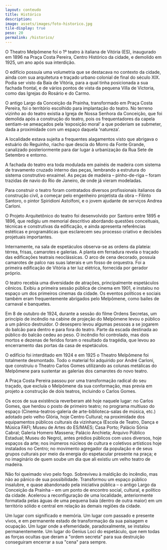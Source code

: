 ```yaml
---
layout: conteudo
title: Histórico
description: 
image: assets/images/foto-historico.jpg
tile-display: true
peso: 20
permalink: /historico/
---
```


O Theatro Melpômene foi o 1º teatro à italiana de Vitória (ES), inaugurado em 1896 na Praça Costa Pereira, Centro Histórico da cidade, e demolido em 1925, um ano após sua interdição. 

O edifício possuía uma volumetria que se destacava no contexto da cidade, ainda com sua arquitetura e traçado urbano colonial de final do século XIX. Podia ser visto da Baía de Vitória, para a qual tinha posicionada a sua fachada frontal, e de vários pontos de vista da pequena Villa de Victoria, como das Igrejas do Rosário e do Carmo. 

O antigo Largo da Conceição da Prainha, transformado em Praça Costa Pereira, foi o território escolhido para implantação do teatro. No terreno vizinho ao do teatro existia a Igreja de Nossa Senhora da Conceição, que foi demolida após a construção do teatro, pois os frequentadores da capela sentiam-se ameaçados pela ‘exposição moral’ a que poderiam se submeter, dada a proximidade com um espaço daquela ‘natureza’.

A localidade estava sujeita a frequentes alagamentos visto que abrigava o estuário do Reguinho, riacho que descia do Morro da Fonte Grande, canalizado posteriormente para dar lugar à urbanização da Rua Sete de Setembro e entorno. 

A fachada do teatro era toda modulada em painéis de madeira com sistema de travamento cruzado interno das peças, lembrando a estrutura do sistema construtivo enxaimel. As peças de madeira – pinho-de-riga – foram trazidas de navio do Rio de Janeiro, de onde já vieram modeladas. 

Para construir o teatro foram contratados diversos profissionais italianos da construção civil, a começar pelo engenheiro projetista da obra – Filinto Santoro, o pintor Spiridioni Astolfoni, e o jovem ajudante de serviços Andrea Carloni.

O Projeto Arquitetônico do teatro foi desenvolvido por Santoro entre 1895 e 1896, que redigiu um memorial descritivo abordando questões conceituais, técnicas e construtivas da edificação, e ainda apresenta referências estéticas e programáticas que esclarecem seu processo criativo e decisões projetuais importantes.  

Internamente, na sala de espetáculos observa-se as ordens da plateia: térrea, frisas, camarotes e galerias. A planta em ferradura revela o traçado das edificações teatrais neoclássicas. O arco de cena decorado, possuía camarotes de palco nas suas laterais e um fosso de orquestra. Foi a primeira edificação de Vitória a ter luz elétrica, fornecida por gerador próprio.

O teatro recebia uma diversidade de atrações, principalmente espetáculos cênicos. Exibiu a primeira sessão pública de cinema em 1901, e instalou no espaço um dos primeiros cinemas da cidade. Os eventos políticos e sociais também eram frequentemente abrigados pelo Melpômene, como bailes de carnaval e banquetes.

Em 8 de outubro de 1924, durante a sessão do filme Ordens Secretas, um princípio de incêndio na cabine de projeção do Melpômene levou o público a um pânico destruidor. O desespero levou algumas pessoas a se jogarem do balcão para dentro e para fora do teatro. Parte da escada destinada ao público do balcão cedeu ao peso. O incêndio foi controlado, mas dois mortos e dezenas de feridos foram o resultado da tragédia, que levou ao encerramento das portas da casa de espetáculos.

O edifício foi interditado em 1924 e em 1925 o Theatro Melpômene foi totalmente desmontado. Todo o material foi adquirido por André Carloni, que construiu o Theatro Carlos Gomes utilizando as colunas metálicas do Melpômene para sustentar as galerias dos camarotes do novo teatro.

A Praça Costa Pereira passou por uma transformação radical do seu traçado, que excluía o Melpômene da sua conformação, mas previa em projeto a construção de dois teatros, incluindo o Carlos Gomes.

Os ecos de sua existência reverberam até hoje naquele lugar: no Carlos Gomes, que herdou o posto de primeiro teatro; no programa multiuso do espaço (Cinema-teatros-galeria de arte-biblioteca-salas de música, etc.) adotado pelo velho Glória, hoje Centro Cultural; na proximidade dos equipamentos públicos culturais da vizinhança (Escola de Teatro, Dança e Música FAFI; Museu de Artes do ES/MAES; Casa Porto; Palácio Sônia Cabral; Galeria Homero Massena; Palácio Anchieta; Arquivo Público Estadual; Museu do Negro), antes prédios públicos com usos diversos, hoje espaços da arte; nos inúmeros núcleos de cultura e coletivos artísticos hoje instalados no Centro; no movimento agregador da população e de seus grupos culturais por meio da energia do espetacular presente na praça; e no imaginário de quem soube um dia que ali existiu um velho teatro de madeira. 

Não foi queimado vivo pelo fogo. Sobreviveu à maldição do incêndio, mas não ao pânico de sua possibilidade. Transformou um espaço público insalubre, e quase abandonado pela iniciativa pública – o antigo Largo da Conceição da Prainha – em um ponto de encontro social, cultural, e político da cidade. Acelerou a reconfiguração de uma localidade, anteriormente formatada pelas águas de uma pequena baía (dentro de outra maior) em um território sólido e central em relação às demais regiões da cidade. 

Um lugar com significado e memória. Um lugar com passado e presente vivos, e em permanente estado de transformação da sua paisagem e ocupação. Um lugar onde a efemeridade, paradoxalmente, se instalou permanentemente. Um lugar do Genius Loci do espetáculo, que nem todas as forças ocultas que deram a "ordem secreta" para sua destruição conseguiram encerrar a sua "cena" para sempre.
